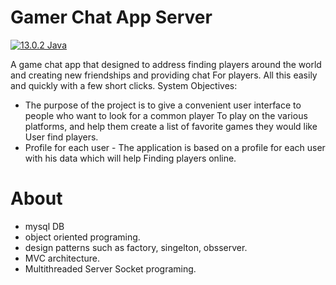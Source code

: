 # Gamer Chat App Server

[![13.0.2 Java](https://img.shields.io/badge/Java-13.0.2-blue.svg)](https://opensource.org/licenses/)


A game chat app that designed to address finding players around the world and creating new friendships and providing chat
For players. All this easily and quickly with a few short clicks.
System Objectives:
* The purpose of the project is to give a convenient user interface to people who want to look for a common player
To play on the various platforms, and help them create a list of favorite games they would like
User find players.
* Profile for each user - The application is based on a profile for each user with his data which will help
Finding players online.

# About

* mysql DB
* object oriented programing.
* design patterns such as factory, singelton, obsserver.
* MVC architecture.
* Multithreaded Server Socket programing.



